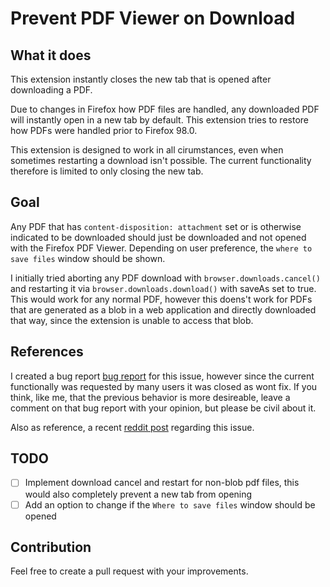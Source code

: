 # Prevent PDF Viewer on Download

## What it does

This extension instantly closes the new tab that is opened after downloading a PDF.

Due to changes in Firefox how PDF files are handled, any downloaded PDF will instantly open in a new tab by default. This extension tries to restore how PDFs were handled prior to Firefox 98.0.

This extension is designed to work in all cirumstances, even when sometimes restarting a download isn't possible. The current functionality therefore is limited to only closing the new tab.

## Goal

Any PDF that has `content-disposition: attachment` set or is otherwise indicated to be downloaded should just be downloaded and not opened with the Firefox PDF Viewer. Depending on user preference, the `where to save files` window should be shown.

I initially tried aborting any PDF download with `browser.downloads.cancel()` and restarting it via `browser.downloads.download()` with saveAs set to true. This would work for any normal PDF, however this doens't work for PDFs that are generated as a blob in a web application and directly downloaded that way, since the extension is unable to access that blob.

## References

I created a bug report [bug report](https://bugzilla.mozilla.org/show_bug.cgi?id=1795874) for this issue, however since the current functionally was requested by many users it was closed as wont fix. If you think, like me, that the previous behavior is more desireable, leave a comment on that bug report with your opinion, but please be civil about it.

Also as reference, a recent [reddit post](https://www.reddit.com/r/firefox/comments/ylwi8j/firefox_opens_any_pdf_that_i_download/) regarding this issue.

## TODO

- [ ] Implement download cancel and restart for non-blob pdf files, this would also completely prevent a new tab from opening
- [ ] Add an option to change if the `Where to save files` window should be opened

## Contribution

Feel free to create a pull request with your improvements.
